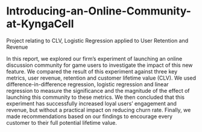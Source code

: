# Introducing-an-Online-Community-at-KyngaCell
Project relating to CLV, Logistic Regression applied to User Retention and Revenue

In this report, we explored our firm’s experiment of launching an online discussion community for game users to investigate the impact of this new feature. We compared the result of this experiment against three key metrics, user revenue, retention and customer lifetime value (CLV). We used difference-in-difference regression, logistic regression and linear regression to measure the significance and the magnitude of the effect of launching this community to these metrics. We then concluded that this experiment has successfully increased loyal users’ engagement and revenue, but without a practical impact on reducing churn rate. Finally, we made recommendations based on our findings to encourage every customer to their full potential lifetime value.
